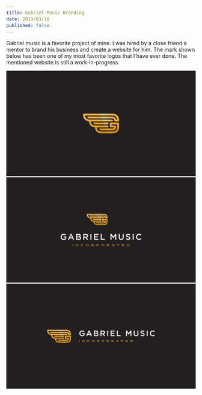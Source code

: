 ```yaml
---
title: Gabriel Music Branding
date: 2013/03/10
published: false
---
```

Gabriel music is a favorite project of mine. I was hired by a close friend a mentor to brand his business and create a website for him. The mark shown below has been one of my most favorite logos that I have ever done. The mentioned website is still a work-in-progress.

![ gabriel music incorporated mark ](images/gabriel-mark.jpg)
![ gabriel music incorporated vertial layout ](images/gabriel-set.jpg)
![ gabriel music incorporated horizontal layout ](images/gabriel-set-02.jpg)
